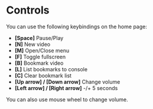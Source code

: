 # Controls
You can use the following keybindings on the home page:
  - **[Space]** Pause/Play
  - **[N]** New video
  - **[M]** Open/Close menu
  - **[F]** Toggle fullscreen
  - **[B]** Bookmark video
  - **[L]** List bookmarks to console
  - **[C]** Clear bookmark list
  - **[Up arrow] / [Down arrow]** Change volume
  - **[Left arrow] / [Right arrow]** -/+ 5 seconds

You can also use mouse wheel to change volume.
